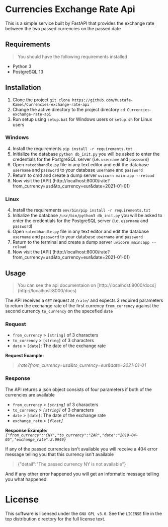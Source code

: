 Currencies Exchange Rate Api
===========================
This is a simple service built by FastAPI that provides the exchange rate between the two passed currencies on the passed date


Requirements
------------
> You should have the following requirements installed
* Python 3
* PostgreSQL 13


Installation
------------
1. Clone the project `git clone https://github.com/Mustafa-Kamel/Currencies-exchange-rate-api`
2. Change the active directory to the project directory `cd Currencies-exchange-rate-api`
3. Run setup using `setup.bat` for Windows users or `setup.sh` for Linux users

### Windows

4. Install the requirements `pip install -r requirements.txt`
5. Initialize the database `python db_init.py` you will be asked to enter the credentials for the PostgreSQL server (i.e. `username` and `password`)
6. Open `ratedbhandle.py` file in any text editor and edit the database `username` and `password` to your database `username` and `password`
7. Return to cmd and create a dump server `uvicorn main:app --reload`
8.  Now visit the [API] (http://localhost:8000/rate?from_currency=usd&to_currency=eur&date=2021-01-01)

### Linux
4. Install the requirements `env/bin/pip install -r requirements.txt`
5. Initialize the database `/usr/bin/python3 db_init.py` you will be asked to enter the credentials for the PostgreSQL server (i.e. `username` and `password`)
6. Open `ratedbhandle.py` file in any text editor and edit the database `username` and `password` to your database `username` and `password`
7. Return to the terminal and create a dump server `uvicorn main:app --reload`
8.  Now visit the [API] (http://localhost:8000/rate?from_currency=usd&to_currency=eur&date=2021-01-01)


Usage
-----
> You can see the api documentaion on [http://localhost:8000/docs] (http://localhost:8000/docs)

The API receives a `GET` request at `/rate/` and expects 3 required parameters to return the exchange rate of the first currency `from_currency` against the second currency `to_currency` on the specefied `date`

### Request
- `from_currency` > `[string]` of 3 characters
- `to_currency` > `[string]` of 3 characters
- `date` > `[date]`: The date of the exchange rate

**Request Example:**
> */rate?from_currency=usd&to_currency=eur&date=2021-01-01*

### Response
The API returns a json object consists of four parameters if both of the currencies are available
- `from_currency` > *`[string]`* of 3 characters
- `to_currency` > *`[string]`* of 3 characters
- `date` > `[date]`: The date of the exchange rate
- `exchange_rate` > *`[float]`*

**Response Example:**
*`{"from_currency":"CNY","to_currency":"ZAR","date":"2019-04-05","exchange_rate":2.0949}`*

If any of the passed currencies isn't available you will receive a 404 error message telling you that this currency isn't available
> {"detail":"The passed currency NY is not available"}

And if any other error happened you will get an informatic message telling you what happened


License
=======

This software is licensed under the `GNU GPL v3.0`. See the ``LICENSE``
file in the top distribution directory for the full license text.
